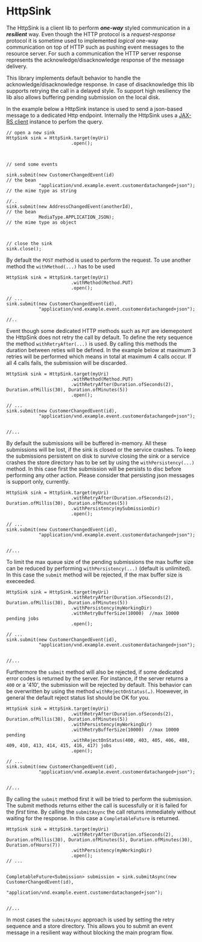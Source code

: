 HttpSink
========

The HttpSink is a client lib to perform ***one-way*** styled communication in a ***resilient*** way. Even though the HTTP protocol is a *request-response* protocol it is sometime used to implemented *logical* one-way communication on top of HTTP such as pushing event messages to the resource server. For such a communication the HTTP server response represents the acknowledge/disacknowledge response of the message delivery.
 
This library implements default behavior to handle the acknowledge/disacknowledge response. In case of disacknowledge this lib supports retrying the call in a delayed style. To support high resiliency the lib also allows buffering pending submission on the local disk. 

In the example below a HttpSink instance is used to send a json-based message to a dedicated Http endpoint. Internally the HttpSink uses a [JAX-RS client](https://docs.oracle.com/javaee/7/api/javax/ws/rs/client/package-summary.html) instance to perfom the query. 


```
// open a new sink
HttpSink sink = HttpSink.target(myUri)
                        .open();



// send some events

sink.submit(new CustomerChangedEvent(id)                                // the bean 
            "application/vnd.example.event.customerdatachanged+json");  // the mime type as string

//..        
sink.submit(new AddressChangedEvent(anotherId),                        // the bean
            MediaType.APPLICATION_JSON);                               // the mime type as object



// close the sink
sink.close();
```

By default the `POST` method is used to perform the request. To use another method the `withMethod(...)` has to be used   

```
HttpSink sink = HttpSink.target(myUri)
                        .withMethod(Method.PUT)
                        .open();

// ...
sink.submit(new CustomerChangedEvent(id), 
            "application/vnd.example.event.customerdatachanged+json");

//..        
```

Event though some dedicated HTTP methods such as `PUT` are idemepotent the HttpSink does not retry the call by default. To define the rety sequence the method `withRetryAfter(...)` is used. By calling this methods the duration between reties will be defined. In the example below at maximum 3 retries will be performed which means in total at maximum 4 calls occur. If all 4 calls fails, the submission will be discarded.  

```
HttpSink sink = HttpSink.target(myUri)
                        .withMethod(Method.PUT)
						.withRetryAfter(Duration.ofSeconds(2), Duration.ofMillis(30), Duration.ofMinutes(5))
                        .open();

// ...
sink.submit(new CustomerChangedEvent(id),
            "application/vnd.example.event.customerdatachanged+json");


//...
```

By default the submissions will be buffered in-memory. All these submissions will be lost, if the sink is closed or the service crashes. To keep the submissions persistent on disk to survive closing the sink or a service crashes the store directory has to be set by using the `withPersistency(...)` method. In this case first the submission will be persists to disc before performing any other action. Please consider that persisting json messages is support only, currently. 

```
HttpSink sink = HttpSink.target(myUri)
                        .withRetryAfter(Duration.ofSeconds(2), Duration.ofMillis(30), Duration.ofMinutes(5))
					    .withPersistency(mySubmissionDir)
                        .open();

// ...
sink.submit(new CustomerChangedEvent(id),
            "application/vnd.example.event.customerdatachanged+json");


//...
```

To limit the max queue size of the pending submissions the max buffer size can be reduced by performing `withPersistency(...)` (default is unlimited). In this case the `submit` method will be rejected, if the max buffer size is execeeded.    

```
HttpSink sink = HttpSink.target(myUri)
                        .withRetryAfter(Duration.ofSeconds(2), Duration.ofMillis(30), Duration.ofMinutes(5))
					    .withPersistency(myWorkingDir)
                        .withRetryBufferSize(10000)  //max 10000 pending jobs
                        .open();

// ...
sink.submit(new CustomerChangedEvent(id), 
            "application/vnd.example.event.customerdatachanged+json");


//...
```

Furthermore the `submit` method will also be rejected, if some dedicated error codes is returned by the server. For instance, if the server returns a `400` or a '410', the submission will be rejected by default. This behavior can be overwritten by using the method `withRejectOnStatus(…)`. Hoewever, in general the default reject status list should be OK for you. 

```
HttpSink sink = HttpSink.target(myUri)
                        .withRetryAfter(Duration.ofSeconds(2), Duration.ofMillis(30), Duration.ofMinutes(5))
					    .withPersistency(myWorkingDir)
                        .withRetryBufferSize(10000)  //max 10000 pending
                        .withRejectOnStatus(400, 403, 405, 406, 408, 409, 410, 413, 414, 415, 416, 417) jobs
                        .open();

// ...
sink.submit(new CustomerChangedEvent(id), 
            "application/vnd.example.event.customerdatachanged+json");


//...
```

By calling the `submit` method first it will be tried to perform the submission. The submit methods returns either the call is sucessfully or it is failed for the *first* time. By calling the `submitAsync` the call returns immediately without waiting for the response. In this case a `CompletableFuture` is returned.

```
HttpSink sink = HttpSink.target(myUri)
                        .withRetryAfter(Duration.ofSeconds(2), Duration.ofMillis(30), Duration.ofMinutes(5), Duration.ofMinutes(30), Duration.ofHours(7))
					    .withPersistency(myWorkingDir)
                        .open();
// ...


CompletableFuture<Submission> submission = sink.submitAsync(new CustomerChangedEvent(id), 
                                                            "application/vnd.example.event.customerdatachanged+json");


//...
```

In most cases the `submitAsync` approach is used by setting the retry sequence and a store directory. This allows you to submit an event message in a resilient way without blocking the main program flow.         
